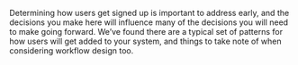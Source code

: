 Determining how users get signed up is important to address early, and the decisions you make here will influence many of the decisions you will need to make going forward. We’ve found there are a typical set of patterns for how users will get added to your system, and things to take note of when considering workflow design too.